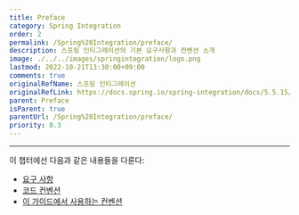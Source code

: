```yaml
---
title: Preface
category: Spring Integration
order: 2
permalink: /Spring%20Integration/preface/
description: 스프링 인티그레이션의 기본 요구사항과 컨벤션 소개
image: ./../../images/springintegration/logo.png
lastmod: 2022-10-21T13:30:00+09:00
comments: true
originalRefName: 스프링 인티그레이션
originalRefLink: https://docs.spring.io/spring-integration/docs/5.5.15/reference/html/index-single.html#preface
parent: Preface
isParent: true
parentUrl: /Spring%20Integration/preface/
priority: 0.3
---
```


---

이 챕터에선 다음과 같은 내용들을 다룬다:

- [요구 사항](../requirements)
- [코드 컨벤션](../code-conventions)
- [이 가이드에서 사용하는 컨벤션](../guide-conventions)

